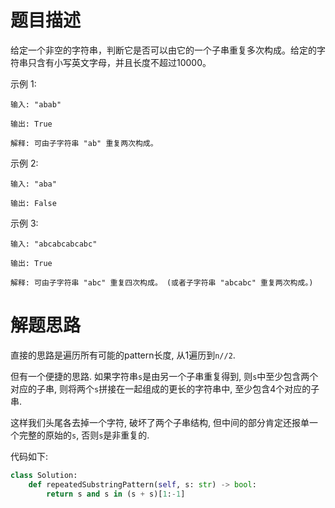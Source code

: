 # 题目描述

给定一个非空的字符串，判断它是否可以由它的一个子串重复多次构成。给定的字符串只含有小写英文字母，并且长度不超过10000。

示例 1:
```
输入: "abab"

输出: True

解释: 可由子字符串 "ab" 重复两次构成。
```

示例 2:
```
输入: "aba"

输出: False
```

示例 3:
```
输入: "abcabcabcabc"

输出: True

解释: 可由子字符串 "abc" 重复四次构成。 (或者子字符串 "abcabc" 重复两次构成。)
```

# 解题思路

直接的思路是遍历所有可能的pattern长度, 从1遍历到`n//2`.

但有一个便捷的思路. 如果字符串`s`是由另一个子串重复得到, 则`s`中至少包含两个对应的子串, 则将两个`s`拼接在一起组成的更长的字符串中, 至少包含4个对应的子串.

这样我们头尾各去掉一个字符, 破坏了两个子串结构, 但中间的部分肯定还报单一个完整的原始的`s`, 否则`s`是非重复的.

代码如下:

```python
class Solution:
    def repeatedSubstringPattern(self, s: str) -> bool:
        return s and s in (s + s)[1:-1]
```
